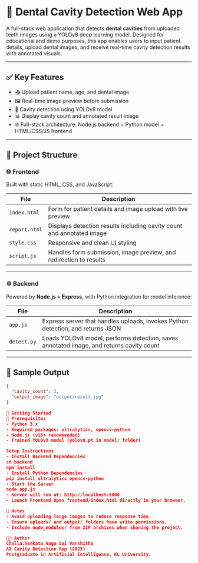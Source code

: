 # 🦷 Dental Cavity Detection Web App

A full-stack web application that detects **dental cavities** from uploaded teeth images using a YOLOv8 deep learning model. Designed for educational and demo purposes, this app enables users to input patient details, upload dental images, and receive real-time cavity detection results with annotated visuals.

---

## ✅ Key Features

- 📤 Upload patient name, age, and dental image  
- 🖼️ Real-time image preview before submission  
- 🧠 Cavity detection using YOLOv8 model  
- 📊 Display cavity count and annotated result image  
- 🌐 Full-stack architecture: Node.js backend + Python model + HTML/CSS/JS frontend  

---

## 📁 Project Structure

### 🌐 Frontend

Built with static HTML, CSS, and JavaScript:

| File         | Description |
|--------------|-------------|
| `index.html` | Form for patient details and image upload with live preview |
| `report.html`| Displays detection results including cavity count and annotated image |
| `style.css`  | Responsive and clean UI styling |
| `script.js`  | Handles form submission, image preview, and redirection to results |

---

### ⚙️ Backend

Powered by **Node.js + Express**, with Python integration for model inference:

| File         | Description |
|--------------|-------------|
| `app.js`     | Express server that handles uploads, invokes Python detection, and returns JSON |
| `detect.py`  | Loads YOLOv8 model, performs detection, saves annotated image, and returns cavity count |

---

## 🧪 Sample Output

```json
{
  "cavity_count": 3,
  "output_image": "output/result.jpg"
}

🚀 Getting Started
📌 Prerequisites
- Python 3.x
- Required packages: ultralytics, opencv-python
- Node.js (v16+ recommended)
- Trained YOLOv8 model (yolov8.pt in model/ folder)

Setup Instructions
- Install Backend Dependencies
cd backend
npm install
- Install Python Dependencies
pip install ultralytics opencv-python
- Start the Server
node app.js
- Server will run at: http://localhost:5000
- Launch Frontend Open frontend/index.html directly in your browser.

📎 Notes
- Avoid uploading large images to reduce response time.
- Ensure uploads/ and output/ folders have write permissions.
- Exclude node_modules/ from ZIP archives when sharing the project.

👩‍💻 Author
Challa.Venkata Naga Sai Varshitha
AI Cavity Detection App (2025)
Postgraduate in Artificial Intelligence, KL University.
